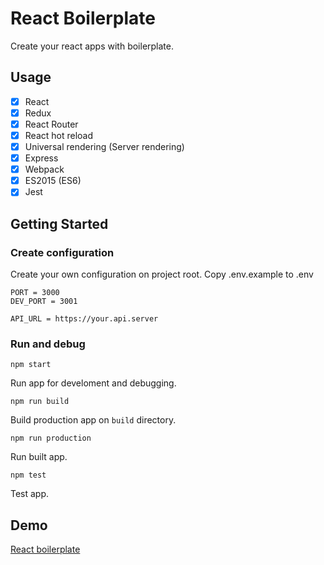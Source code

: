 # React Boilerplate

Create your react apps with boilerplate.

## Usage
- [x] React
- [x] Redux
- [x] React Router
- [x] React hot reload
- [x] Universal rendering (Server rendering)
- [x] Express
- [x] Webpack
- [x] ES2015 (ES6)
- [x] Jest

## Getting Started

### Create configuration
Create your own configuration on project root.
Copy .env.example to .env

```properties
PORT = 3000
DEV_PORT = 3001

API_URL = https://your.api.server
```

### Run and debug
`npm start`

Run app for develoment and debugging.

`npm run build`

Build production app on `build` directory.

`npm run production`

Run built app.

`npm test`

Test app.

## Demo
[React boilerplate](https://react-universal-boilerplate.herokuapp.com)
